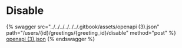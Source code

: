 # Disable

{% swagger src="../../../../../../.gitbook/assets/openapi (3).json" path="/users/{id}/greetings/{greeting_id}/disable" method="post" %}
[openapi (3).json](<../../../../../../.gitbook/assets/openapi (3).json>)
{% endswagger %}

